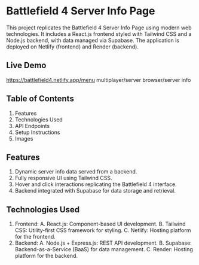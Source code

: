 # Battlefield 4 Server Info Page

This project replicates the Battlefield 4 Server Info Page using modern web technologies. It includes a React.js frontend styled with Tailwind CSS and a Node.js backend, with data managed via Supabase. The application is deployed on Netlify (frontend) and Render (backend).

## Live Demo

https://battlefield4.netlify.app/menu multiplayer/server browser/server info

## Table of Contents

1. Features
2. Technologies Used
3. API Endpoints
4. Setup Instructions
5. Images

## Features

1. Dynamic server info data served from a backend.
2. Fully responsive UI using Tailwind CSS.
3. Hover and click interactions replicating the Battlefield 4 interface.
4. Backend integrated with Supabase for data storage and retrieval.

## Technologies Used 

1. Frontend:
    A. React.js: Component-based UI development.
    B. Tailwind CSS: Utility-first CSS framework for styling.
    C. Netlify: Hosting platform for the frontend.
2. Backend:
    A. Node.js + Express.js: REST API development.
    B. Supabase: Backend-as-a-Service (BaaS) for data management.
    C. Render: Hosting platform for the backend.
